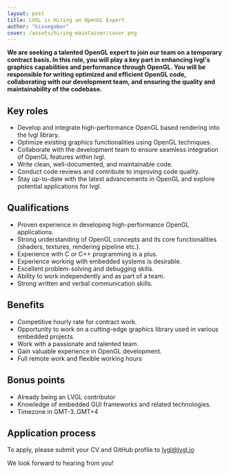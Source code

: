 ```yaml
---
layout: post
title: LVGL is Hiring an OpenGL Expert 
author: "kisvegabor"
cover: /assets/hiring-maintainer/cover.png
---
```


**We are seeking a talented OpenGL expert to join our team on a temporary contract basis. In this role, you will play a key part in enhancing lvgl's graphics capabilities and performance through OpenGL. You will be responsible for writing optimized and efficient OpenGL code, collaborating with our development team, and ensuring the quality and maintainability of the codebase.**

## Key roles

- Develop and integrate high-performance OpenGL based rendering into the lvgl library.
- Optimize existing graphics functionalities using OpenGL techniques.
- Collaborate with the development team to ensure seamless integration of OpenGL features within lvgl.
- Write clean, well-documented, and maintainable code.
- Conduct code reviews and contribute to improving code quality.
- Stay up-to-date with the latest advancements in OpenGL and explore potential applications for lvgl.

## Qualifications

- Proven experience in developing high-performance OpenGL applications.
- Strong understanding of OpenGL concepts and its core functionalities (shaders, textures, rendering pipeline etc.).
- Experience with C or C++ programming is a plus.
- Experience working with embedded systems is desirable.
- Excellent problem-solving and debugging skills.
- Ability to work independently and as part of a team.
- Strong written and verbal communication skills.

## Benefits
- Competitive hourly rate for contract work.
- Opportunity to work on a cutting-edge graphics library used in various embedded projects.
- Work with a passionate and talented team.
- Gain valuable experience in OpenGL development.
- Full remote work and flexible working hours

## Bonus points

- Already being an LVGL contributor
- Knowledge of embedded GUI frameworks and related technologies.
- Timezone in GMT-3..GMT+4

## Application process

To apply, please submit your CV and GitHub profile to lvgl@lvgl.io 

We look forward to hearing from you!

